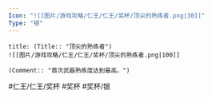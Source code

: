 ```yaml
---
Icon: "![[图片/游戏攻略/仁王/仁王/奖杯/顶尖的熟练者.png|30]]"
Type: "银"
---
```

```ad-common-silver-trophy
title: (Title:: "顶尖的熟练者")
![[图片/游戏攻略/仁王/仁王/奖杯/顶尖的熟练者.png|100]]

(Comment:: "首次武器熟练度达到最高。")
```

#仁王/仁王/奖杯 #奖杯 #奖杯/银
